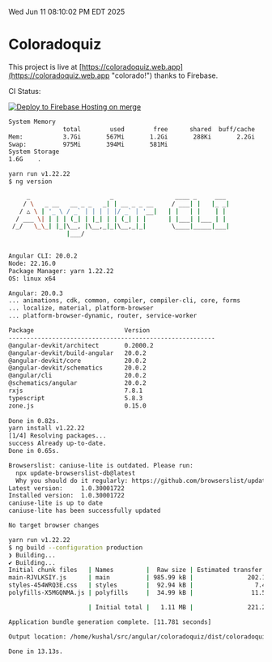 Wed Jun 11 08:10:02 PM EDT 2025

# Coloradoquiz


This project is live at [https://coloradoquiz.web.app](https://coloradoquiz.web.app "colorado!") thanks to Firebase.

CI Status: 

[![Deploy to Firebase Hosting on merge](https://github.com/teamkushal/coloradoquiz/actions/workflows/firebase-hosting-merge.yml/badge.svg)](https://github.com/teamkushal/coloradoquiz/actions/workflows/firebase-hosting-merge.yml)

```bash
System Memory
               total        used        free      shared  buff/cache   available
Mem:           3.7Gi       567Mi       1.2Gi       288Ki       2.2Gi       3.2Gi
Swap:          975Mi       394Mi       581Mi
System Storage
1.6G	.
```
```bash
yarn run v1.22.22
$ ng version

     _                      _                 ____ _     ___
    / \   _ __   __ _ _   _| | __ _ _ __     / ___| |   |_ _|
   / △ \ | '_ \ / _` | | | | |/ _` | '__|   | |   | |    | |
  / ___ \| | | | (_| | |_| | | (_| | |      | |___| |___ | |
 /_/   \_\_| |_|\__, |\__,_|_|\__,_|_|       \____|_____|___|
                |___/
    

Angular CLI: 20.0.2
Node: 22.16.0
Package Manager: yarn 1.22.22
OS: linux x64

Angular: 20.0.3
... animations, cdk, common, compiler, compiler-cli, core, forms
... localize, material, platform-browser
... platform-browser-dynamic, router, service-worker

Package                         Version
---------------------------------------------------------
@angular-devkit/architect       0.2000.2
@angular-devkit/build-angular   20.0.2
@angular-devkit/core            20.0.2
@angular-devkit/schematics      20.0.2
@angular/cli                    20.0.2
@schematics/angular             20.0.2
rxjs                            7.8.1
typescript                      5.8.3
zone.js                         0.15.0
    
Done in 0.82s.
yarn install v1.22.22
[1/4] Resolving packages...
success Already up-to-date.
Done in 0.65s.
```
```bash
Browserslist: caniuse-lite is outdated. Please run:
  npx update-browserslist-db@latest
  Why you should do it regularly: https://github.com/browserslist/update-db#readme
Latest version:     1.0.30001722
Installed version:  1.0.30001722
caniuse-lite is up to date
caniuse-lite has been successfully updated

No target browser changes
```
```bash
yarn run v1.22.22
$ ng build --configuration production
❯ Building...
✔ Building...
Initial chunk files   | Names         |  Raw size | Estimated transfer size
main-RJVLKSIY.js      | main          | 985.99 kB |               202.18 kB
styles-454WRQ3E.css   | styles        |  92.94 kB |                 7.48 kB
polyfills-X5MGQNMA.js | polyfills     |  34.99 kB |                11.55 kB

                      | Initial total |   1.11 MB |               221.21 kB

Application bundle generation complete. [11.781 seconds]

Output location: /home/kushal/src/angular/coloradoquiz/dist/coloradoquiz

Done in 13.13s.
```
